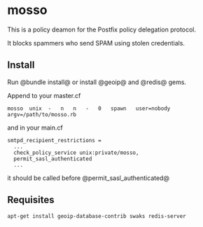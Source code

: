mosso
=====

This is a policy deamon for the Postfix policy delegation protocol.

It blocks spammers who send SPAM using stolen credentials.
                                                                             
Install
-------

Run @bundle install@ or install @geoip@ and @redis@ gems.

Append to your master.cf

```
mosso  unix  -   n   n   -   0   spawn   user=nobody argv=/path/to/mosso.rb
```

and in your main.cf

```
smtpd_recipient_restrictions =
  ...
  check_policy_service unix:private/mosso,
  permit_sasl_authenticated
  ...
```

it should be called before @permit_sasl_authenticated@

Requisites
----------

```
apt-get install geoip-database-contrib swaks redis-server
```
